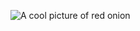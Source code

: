 ![A cool picture of red onion](https://www.google.com/imgres?imgurl=https%3A%2F%2Fwww.spicemountain.co.uk%2Fwp-content%2Fuploads%2F2019%2F10%2Fred-onions_585417137.jpg&imgrefurl=https%3A%2F%2Fwww.spicemountain.co.uk%2Fproduct%2Fred-onion-powder%2F&tbnid=ym4xmq-PB5hS4M&vet=12ahUKEwjcy6zB1rfvAhUMWxoKHed4Cm4QMygDegUIARDDAQ..i&docid=SXjY9A2wGM2F8M&w=800&h=800&q=picture%20of%20red%20onion&ved=2ahUKEwjcy6zB1rfvAhUMWxoKHed4Cm4QMygDegUIARDDAQ)
